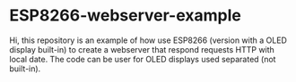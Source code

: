 # ESP8266-webserver-example
Hi, this repository is an example of how use ESP8266 (version with a OLED display built-in) to create a webserver that respond requests HTTP with local date. The code can be user for OLED displays used separated (not built-in).
